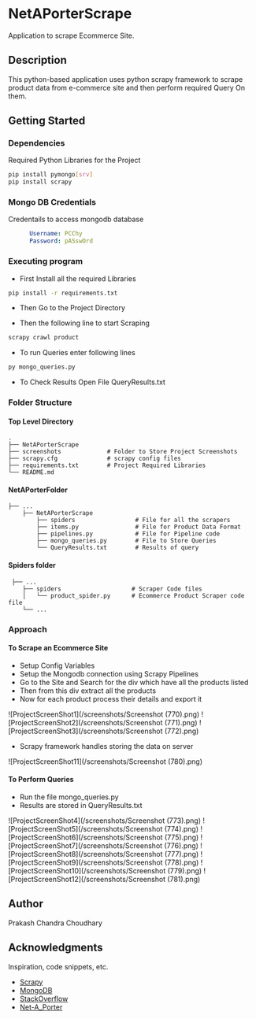 # NetAPorterScrape

Application to scrape Ecommerce Site.

## Description

This python-based application uses python scrapy framework to scrape product data from e-commerce site and then perform required Query On them.

## Getting Started

### Dependencies

Required Python Libraries for the Project
```bash
pip install pymongo[srv]
pip install scrapy
```

### Mongo DB Credentials
Credentails to access mongodb database 
```yaml
      Username: PCChy
      Password: pASswOrd
```

### Executing program

* First Install all the required Libraries
```bash
pip install -r requirements.txt
```

* Then Go to the Project Directory

* Then the following line to start Scraping
```bash
scrapy crawl product
```
* To run Queries enter following lines
```bash
py mongo_queries.py
```

* To Check Results Open File QueryResults.txt

### Folder Structure
#### Top Level Directory
    .
    ├── NetAPorterScrape
    ├── screenshots             # Folder to Store Project Screenshots
    ├── scrapy.cfg              # scrapy config files
    ├── requirements.txt        # Project Required Libraries
    └── README.md

#### NetAPorterFolder

    ├── ...
        ├── NetAPorterScrape
            ├── spiders                 # File for all the scrapers
            ├── items.py                # File for Product Data Format
            ├── pipelines.py            # File for Pipeline code
            ├── mongo_queries.py 		# File to Store Queries
            └── QueryResults.txt 		# Results of query
#### Spiders folder
	 ├── ...
		├── spiders                    # Scraper Code files
		│   └── product_spider.py      # Ecommerce Product Scraper code file
		└── ...
### Approach
#### To Scrape an Ecommerce Site 
* Setup Config Variables
* Setup the Mongodb connection using Scrapy Pipelines
* Go to the Site and Search for the div which have all the products listed
* Then from this div extract all the products
* Now for each product process their details and export it

![ProjectScreenShot1](/screenshots/Screenshot (770).png)
![ProjectScreenShot2](/screenshots/Screenshot (771).png)
![ProjectScreenShot3](/screenshots/Screenshot (772).png)

* Scrapy framework handles storing the data on server

![ProjectScreenShot11](/screenshots/Screenshot (780).png)

#### To Perform Queries
* Run the file mongo_queries.py
* Results are stored in QueryResults.txt

![ProjectScreenShot4](/screenshots/Screenshot (773).png)
![ProjectScreenShot5](/screenshots/Screenshot (774).png)
![ProjectScreenShot6](/screenshots/Screenshot (775).png)
![ProjectScreenShot7](/screenshots/Screenshot (776).png)
![ProjectScreenShot8](/screenshots/Screenshot (777).png)
![ProjectScreenShot9](/screenshots/Screenshot (778).png)
![ProjectScreenShot10](/screenshots/Screenshot (779).png)
![ProjectScreenShot12](/screenshots/Screenshot (781).png)


## Author

Prakash Chandra Choudhary


## Acknowledgments

Inspiration, code snippets, etc.
* [Scrapy](https://scrapy.org/)
* [MongoDB](https://www.mongodb.com/)
* [StackOverflow](https://stackoverflow.com/)
* [Net-A_Porter](https://www.net-a-porter.com/en-in/)